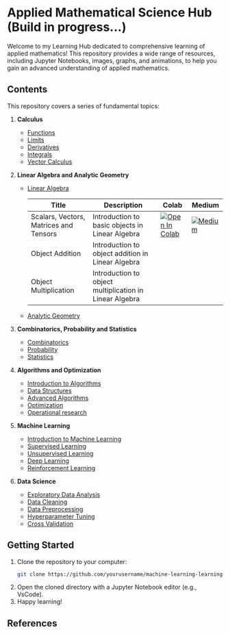 # Applied Mathematical Science Hub (Build in progress...)

Welcome to my Learning Hub dedicated to comprehensive learning of applied mathematics! This repository provides a wide range of resources, including Jupyter Notebooks, images, graphs, and animations, to help you gain an advanced understanding of applied mathematics.

## Contents

This repository covers a series of fundamental topics:

1. **Calculus**
   - [Functions](https://github.com/lorenzo-arcioni/Applied_Mathematics_Hub/blob/main/Calculus/Functions.ipynb)
   - [Limits](https://github.com/lorenzo-arcioni/Applied_Mathematics_Hub/blob/main/Calculus/Limits.ipynb)
   - [Derivatives](notebook_link)
   - [Integrals](notebook_link)
   - [Vector Calculus](notebook_link)

2. **Linear Algebra and Analytic Geometry**
   - [Linear Algebra](https://github.com/lorenzo-arcioni/Applied-Mathematics-Hub/blob/main/Linear%20Algebra%20and%20Analytic%20Geometry//linear_algebra.ipynb)

      | Title                                     | Description                                         | Colab     | Medium                                                                                |
      | ----------------------------------------- | --------------------------------------------------- | ----------------------------------------------------------------------------------------- |------------------------------------|
      | Scalars, Vectors, Matrices and Tensors    | Introduction to basic objects in Linear Algebra    | [![Open In Colab](https://colab.research.google.com/assets/colab-badge.svg)](https://colab.research.google.com/github/lorenzo-arcioni/Applied-Mathematics-Hub/blob/main/Linear%20Algebra%20and%20Analytic%20Geometry/Fundamentals.ipynb) |  [![Medium](https://img.shields.io/badge/Medium-12100E?style=for-the-badge&logo=medium&logoColor=white)](https://medium.com/@lorenzo.arcioni2000/a-pythonic-exploration-of-linear-algebra-scalars-vectors-matrices-and-tensors-2c1e24e4fd26) |
      | Object Addition | Introduction to object addition in Linear Algebra  | |
      | Object Multiplication | Introduction to object multiplication in Linear Algebra |  |

   - [Analytic Geometry](notebook_link)

3. **Combinatorics, Probability and Statistics**
   - [Combinatorics]()
   - [Probability](notebook_link)
   - [Statistics](notebook_link)

4. **Algorithms and Optimization**
   - [Introduction to Algorithms](notebook_link)
   - [Data Structures]()
   - [Advanced Algorithms](notebook_link)
   - [Optimization](notebook_link)
   - [Operational research]()

5. **Machine Learning**
   - [Introduction to Machine Learning](notebook_link)
   - [Supervised Learning](notebook_link)
   - [Unsupervised Learning](notebook_link)
   - [Deep Learning](notebook_link)
   - [Reinforcement Learning](notebook_link)

6. **Data Science**
   - [Exploratory Data Analysis](notebook_link)
   - [Data Cleaning](notebook_link)
   - [Data Preprocessing](notebook_link)
   - [Hyperparameter Tuning](notebook_link)
   - [Cross Validation](notebook_link)

## Getting Started

1. Clone the repository to your computer:
   ```bash
   git clone https://github.com/yourusername/machine-learning-learning-hub.git
   ```
2. Open the cloned directory with a Jupyter Notebook editor (e.g., VsCode).
3. Happy learning!

## References
